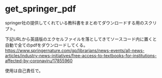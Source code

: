 # get_springer_pdf
springer社の提供してくれている教科書をまとめてダウンロードする用のスクリプト。

下記URLから英語版のエクセルファイルを落としてきてソースコード内に置くと自動で全てのpdfをダウンロードしてくる。
https://www.springernature.com/gp/librarians/news-events/all-news-articles/industry-news-initiatives/free-access-to-textbooks-for-institutions-affected-by-coronaviru/17855960

使用は自己責任で。

